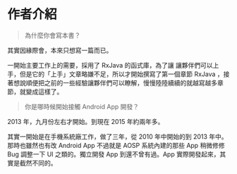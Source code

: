 # 作者介紹

> 為什麼你會寫本書？

其實因緣際會，本來只想寫一篇而已。

一開始主要工作上的需要，採用了 RxJava 的函式庫，為了讓 讓夥伴們可以上手，但是它的「上手」文章略嫌不足，所以才開始撰寫了第一個章節 RxJava ，接著想說順便把之前的一些經驗讓夥伴們可以瞭解，慢慢陸陸續續的就越寫越多章節，就變成這樣了。

> 你是哪時候開始接觸 Android App 開發？

2013 年，九月份左右才開始。到現在 2015 年約兩年多。

其實一開始是在手機系統廠工作，做了三年，從 2010 年中開始的到 2013 年中。那時也雖然也有改 Android App 不過就是 AOSP 系統內建的那些 App 稍微修修 Bug 調整一下 UI 之類的。獨立開發 App 到還不曾有過。App 實際開發起來，其實是截然不同的。

